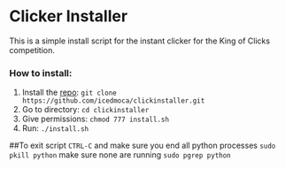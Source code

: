 # Clicker Installer

This is a simple install script for the instant clicker for the King of Clicks competition.

### How to install:

1. Install the [repo](https://github.com/icedmoca/clickinstaller.git): `git clone https://github.com/icedmoca/clickinstaller.git`
2. Go to directory: `cd clickinstaller`
3. Give permissions: `chmod 777 install.sh`
4. Run: `./install.sh`

##To exit script
`CTRL-C` and make sure you end all python processes `sudo pkill python` make sure none are running `sudo pgrep python`
